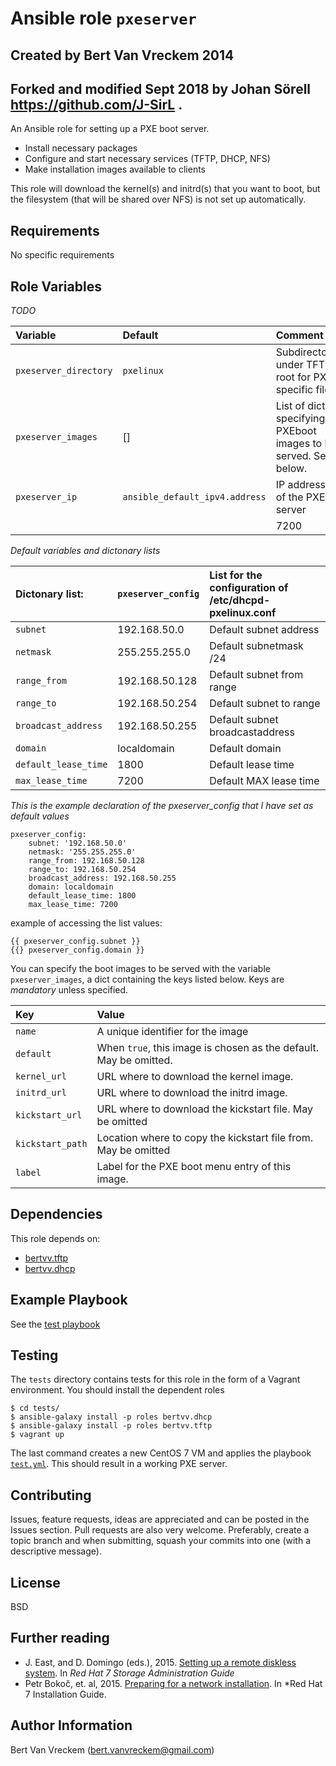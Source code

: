 # Ansible role `pxeserver`
## Created by Bert Van Vreckem 2014
## Forked and modified Sept 2018 by Johan Sörell https://github.com/J-SirL .

An Ansible role for setting up a PXE boot server.

- Install necessary packages
- Configure and start necessary services (TFTP, DHCP, NFS)
- Make installation images available to clients

This role will download the kernel(s) and initrd(s) that you want to boot, but the filesystem (that will be shared over NFS) is not set up automatically.

## Requirements

No specific requirements

## Role Variables

*TODO*

| Variable              | Default                        | Comment                                                          |
| :---                  | :---                           | :---                                                             |
| `pxeserver_directory` | `pxelinux`                     | Subdirectory under TFTP root for PXE specific files              |
| `pxeserver_images`    | []                             | List of dicts specifying PXEboot images to be served. See below. |
| `pxeserver_ip`        | `ansible_default_ipv4.address` | IP address of the PXE server                                     |
|||7200

*Default variables and dictonary lists*

| Dictonary list:         |  `pxeserver_config`          | List for the configuration of /etc/dhcpd-pxelinux.conf           |
| :---                    | :---                         | :---                                                             |
| `subnet`                |     192.168.50.0             | Default subnet address                                           |
| `netmask`               |     255.255.255.0            | Default subnetmask /24                                           |
| `range_from`            |     192.168.50.128           | Default subnet from range                                        |
| `range_to`              |     192.168.50.254           | Default subnet to range                                          |
| `broadcast_address`     |     192.168.50.255           | Default subnet broadcastaddress                                  |
| `domain`                |     localdomain              | Default domain                                                   |
| `default_lease_time`    |     1800                     | Default lease time                                               |
| `max_lease_time`        |     7200                     | Default MAX lease time                                           |


*This is the example declaration of the pxeserver_config that I have set as default values*
```
pxeserver_config:
    subnet: '192.168.50.0'
    netmask: '255.255.255.0'
    range_from: 192.168.50.128 
    range_to: 192.168.50.254
    broadcast_address: 192.168.50.255
    domain: localdomain
    default_lease_time: 1800
    max_lease_time: 7200
```
example of accessing the list values:
```
{{ pxeserver_config.subnet }}
{{} pxeserver_config.domain }}
```

You can specify the boot images to be served with the variable `pxeserver_images`, a dict containing the keys listed below. Keys are *mandatory* unless specified.

| Key              | Value                                                             |
| :---             | :---                                                              |
| `name`           | A unique identifier for the image                                 |
| `default`        | When `true`, this image is chosen as the default. May be omitted. |
| `kernel_url`     | URL where to download the kernel image.                           |
| `initrd_url`     | URL where to download the initrd image.                           |
| `kickstart_url`  | URL where to download the kickstart file. May be omitted          |
| `kickstart_path` | Location where to copy the kickstart file from. May be omitted    |
| `label`          | Label for the PXE boot menu entry of this image.                  |

## Dependencies

This role depends on:

- [bertvv.tftp](https://galaxy.ansible.com/list#/roles/3597)
- [bertvv.dhcp](https://galaxy.ansible.com/list#/roles/4859)

## Example Playbook

See the [test playbook](tests/test.yml)

## Testing

The `tests` directory contains tests for this role in the form of a Vagrant environment. You should install the dependent roles

```ShellSession
$ cd tests/
$ ansible-galaxy install -p roles bertvv.dhcp
$ ansible-galaxy install -p roles bertvv.tftp
$ vagrant up
```

The last command creates a new CentOS 7 VM and applies the playbook [`test.yml`](tests/test.yml). This should result in a working PXE server.

## Contributing

Issues, feature requests, ideas are appreciated and can be posted in the Issues section. Pull requests are also very welcome. Preferably, create a topic branch and when submitting, squash your commits into one (with a descriptive message).

## License

BSD

## Further reading

- J. East, and D. Domingo (eds.), 2015. [Setting up a remote diskless system](https://access.redhat.com/documentation/en-US/Red_Hat_Enterprise_Linux/7/html/Storage_Administration_Guide/ch-disklesssystems.html). In *Red Hat 7 Storage Administration Guide*
- Petr Bokoč, et. al, 2015. [Preparing for a network installation](https://access.redhat.com/documentation/en-US/Red_Hat_Enterprise_Linux/7/html/Installation_Guide/chap-installation-server-setup.html). In *Red Hat 7 Installation Guide.

## Author Information

Bert Van Vreckem (bert.vanvreckem@gmail.com)

